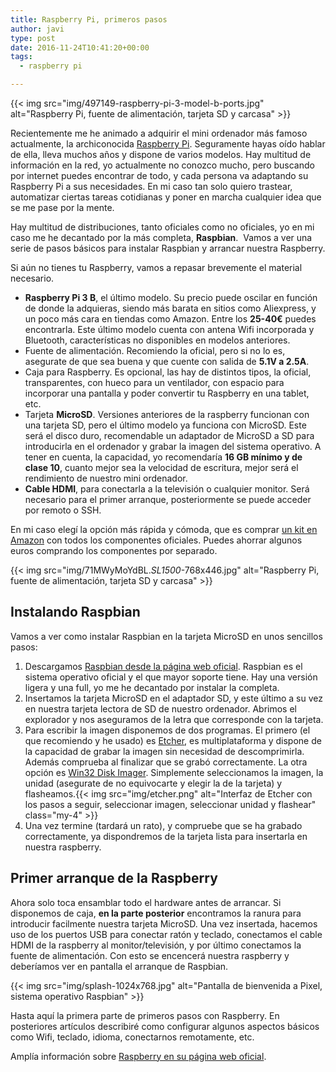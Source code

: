 ```yaml
---
title: Raspberry Pi, primeros pasos
author: javi
type: post
date: 2016-11-24T10:41:20+00:00
tags:
  - raspberry pi

---
```

{{< img src="img/497149-raspberry-pi-3-model-b-ports.jpg" alt="Raspberry Pi, fuente de alimentación, tarjeta SD y carcasa" >}}

Recientemente me he animado a adquirir el mini ordenador más famoso actualmente, la archiconocida [Raspberry Pi][1]. Seguramente hayas oído hablar de ella, lleva muchos años y dispone de varios modelos. Hay multitud de información en la red, yo actualmente no conozco mucho, pero buscando por internet puedes encontrar de todo, y cada persona va adaptando su Raspberry Pi a sus necesidades. En mi caso tan solo quiero trastear, automatizar ciertas tareas cotidianas y poner en marcha cualquier idea que se me pase por la mente.

Hay multitud de distribuciones, tanto oficiales como no oficiales, yo en mi caso me he decantado por la más completa, **Raspbian**.  Vamos a ver una serie de pasos básicos para instalar Raspbian y arrancar nuestra Raspberry.

Si aún no tienes tu Raspberry, vamos a repasar brevemente el material necesario.



  * **Raspberry Pi 3 B**, el último modelo. Su precio puede oscilar en función de donde la adquieras, siendo más barata en sitios como Aliexpress, y un poco más cara en tiendas como Amazon. Entre los **25-40€** puedes encontrarla. Este último modelo cuenta con antena Wifi incorporada y Bluetooth, características no disponibles en modelos anteriores.
  * Fuente de alimentación. Recomiendo la oficial, pero si no lo es, asegurate de que sea buena y que cuente con salida de **5.1V a 2.5A**.
  * Caja para Raspberry. Es opcional, las hay de distintos tipos, la oficial, transparentes, con hueco para un ventilador, con espacio para incorporar una pantalla y poder convertir tu Raspberry en una tablet, etc.
  * Tarjeta **MicroSD**. Versiones anteriores de la raspberry funcionan con una tarjeta SD, pero el último modelo ya funciona con MicroSD. Este será el disco duro, recomendable un adaptador de MicroSD a SD para introducirla en el ordenador y grabar la imagen del sistema operativo. A tener en cuenta, la capacidad, yo recomendaría **16 GB mínimo y de clase 10**, cuanto mejor sea la velocidad de escritura, mejor será el rendimiento de nuestro mini ordenador.
  * **Cable HDMI**, para conectarla a la televisión o cualquier monitor. Será necesario para el primer arranque, posteriormente se puede acceder por remoto o SSH.

En mi caso elegí la opción más rápida y cómoda, que es comprar [un kit en Amazon][2] con todos los componentes oficiales. Puedes ahorrar algunos euros comprando los componentes por separado.

{{< img src="img/71MWyMoYdBL._SL1500_-768x446.jpg" alt="Raspberry Pi, fuente de alimentación, tarjeta SD y carcasa" >}}

## Instalando Raspbian

Vamos a ver como instalar Raspbian en la tarjeta MicroSD en unos sencillos pasos:

  1. Descargamos [Raspbian desde la página web oficial][3]. Raspbian es el sistema operativo oficial y el que mayor soporte tiene. Hay una versión ligera y una full, yo me he decantado por instalar la completa.
  2. Insertamos la tarjeta MicroSD en el adaptador SD, y este último a su vez en nuestra tarjeta lectora de SD de nuestro ordenador. Abrimos el explorador y nos aseguramos de la letra que corresponde con la tarjeta.
  3. Para escribir la imagen disponemos de dos programas. El primero (el que recomiendo y he usado) es [Etcher][4], es multiplataforma y dispone de la capacidad de grabar la imagen sin necesidad de descomprimirla. Además comprueba al finalizar que se grabó correctamente. La otra opción es [Win32 Disk Imager][5]. Simplemente seleccionamos la imagen, la unidad (asegurate de no equivocarte y elegir la de la tarjeta) y flasheamos.{{< img src="img/etcher.png" alt="Interfaz de Etcher con los pasos a seguir, seleccionar imagen, seleccionar unidad y flashear" class="my-4" >}}
  4. Una vez termine (tardará un rato), y compruebe que se ha grabado correctamente, ya dispondremos de la tarjeta lista para insertarla en nuestra raspberry.

## Primer arranque de la Raspberry

Ahora solo toca ensamblar todo el hardware antes de arrancar. Si disponemos de caja, **en la parte posterior** encontramos la ranura para introducir facilmente nuestra tarjeta MicroSD. Una vez insertada, hacemos uso de los puertos USB para conectar ratón y teclado, conectamos el cable HDMI de la raspberry al monitor/televisión, y por último conectamos la fuente de alimentación. Con esto se encencerá nuestra raspberry y deberíamos ver en pantalla el arranque de Raspbian.

{{< img src="img/splash-1024x768.jpg" alt="Pantalla de bienvenida a Pixel, sistema operativo Raspbian" >}}

Hasta aquí la primera parte de primeros pasos con Raspberry. En posteriores artículos describiré como configurar algunos aspectos básicos como Wifi, teclado, idioma, conectarnos remotamente, etc.

Amplía información sobre [Raspberry en su página web oficial][1].

 [1]: https://www.raspberrypi.org/
 [2]: https://www.amazon.es/gp/product/B01CI5879A/
 [3]: https://www.raspberrypi.org/downloads/raspbian/
 [4]: https://www.etcher.io/
 [5]: https://sourceforge.net/projects/win32diskimager/
